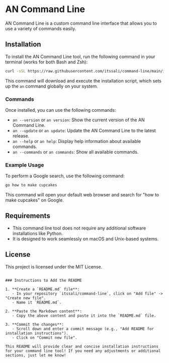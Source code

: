 # AN Command Line

AN Command Line is a custom command line interface that allows you to use a variety of commands easily.

## Installation

To install the AN Command Line tool, run the following command in your terminal (works for both Bash and Zsh):

```bash
curl -sSL https://raw.githubusercontent.com/itssali/command-line/main/install.sh | bash
```

This command will download and execute the installation script, which sets up the `an` command globally on your system.

### Commands

Once installed, you can use the following commands:

- `an --version` or `an version`: Show the current version of the AN Command Line.
- `an --update` or `an update`: Update the AN Command Line to the latest release.
- `an --help` or `an help`: Display help information about available commands.
- `an --commands` or `an commands`: Show all available commands.

### Example Usage

To perform a Google search, use the following command:

```bash
go how to make cupcakes
```

This command will open your default web browser and search for "how to make cupcakes" on Google.

## Requirements

- This command line tool does not require any additional software installations like Python.
- It is designed to work seamlessly on macOS and Unix-based systems.

## License

This project is licensed under the MIT License.
```

### Instructions to Add the README

1. **Create a `README.md` file**:
   - In your repository `itssali/command-line`, click on "Add file" -> "Create new file".
   - Name it `README.md`.

2. **Paste the Markdown content**:
   - Copy the above content and paste it into the `README.md` file.

3. **Commit the changes**:
   - Scroll down and enter a commit message (e.g., "Add README for installation instructions").
   - Click on "Commit new file".

This README will provide clear and concise installation instructions for your command line tool! If you need any adjustments or additional sections, just let me know!
